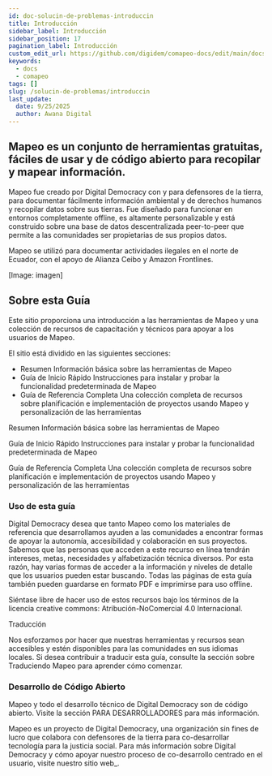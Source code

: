 ```yaml
---
id: doc-solucin-de-problemas-introduccin
title: Introducción
sidebar_label: Introducción
sidebar_position: 17
pagination_label: Introducción
custom_edit_url: https://github.com/digidem/comapeo-docs/edit/main/docs/solucin-de-problemas/introduccin.md
keywords:
  - docs
  - comapeo
tags: []
slug: /solucin-de-problemas/introduccin
last_update:
  date: 9/25/2025
  author: Awana Digital
---
```

## Mapeo es un conjunto de herramientas gratuitas, fáciles de usar y de código abierto para recopilar y mapear información.


Mapeo fue creado por Digital Democracy con y para defensores de la tierra, para documentar fácilmente información ambiental y de derechos humanos y recopilar datos sobre sus tierras. Fue diseñado para funcionar en entornos completamente offline, es altamente personalizable y está construido sobre una base de datos descentralizada peer-to-peer que permite a las comunidades ser propietarias de sus propios datos.


Mapeo se utilizó para documentar actividades ilegales en el norte de Ecuador, con el apoyo de Alianza Ceibo y Amazon Frontlines.


[Image: imagen]


## Sobre esta Guía


Este sitio proporciona una introducción a las herramientas de Mapeo y una colección de recursos de capacitación y técnicos para apoyar a los usuarios de Mapeo.


El sitio está dividido en las siguientes secciones:

- Resumen
Información básica sobre las herramientas de Mapeo
- Guía de Inicio Rápido
Instrucciones para instalar y probar la funcionalidad predeterminada de Mapeo
- Guía de Referencia Completa
Una colección completa de recursos sobre planificación e implementación de proyectos usando Mapeo y personalización de las herramientas

Resumen
Información básica sobre las herramientas de Mapeo


Guía de Inicio Rápido
Instrucciones para instalar y probar la funcionalidad predeterminada de Mapeo


Guía de Referencia Completa
Una colección completa de recursos sobre planificación e implementación de proyectos usando Mapeo y personalización de las herramientas


### Uso de esta guía


Digital Democracy desea que tanto Mapeo como los materiales de referencia que desarrollamos ayuden a las comunidades a encontrar formas de apoyar la autonomía, accesibilidad y colaboración en sus proyectos. Sabemos que las personas que acceden a este recurso en línea tendrán intereses, metas, necesidades y alfabetización técnica diversos. Por esta razón, hay varias formas de acceder a la información y niveles de detalle que los usuarios pueden estar buscando. Todas las páginas de esta guía también pueden guardarse en formato PDF e imprimirse para uso offline.


Siéntase libre de hacer uso de estos recursos bajo los términos de la licencia creative commons: Atribución-NoComercial 4.0 Internacional.


Traducción


Nos esforzamos por hacer que nuestras herramientas y recursos sean accesibles y estén disponibles para las comunidades en sus idiomas locales. Si desea contribuir a traducir esta guía, consulte la sección sobre Traduciendo Mapeo para aprender cómo comenzar.


### Desarrollo de Código Abierto


Mapeo y todo el desarrollo técnico de Digital Democracy son de código abierto. Visite la sección PARA DESARROLLADORES para más información.


Mapeo es un proyecto de Digital Democracy, una organización sin fines de lucro que colabora con defensores de la tierra para co-desarrollar tecnología para la justicia social. Para más información sobre Digital Democracy y cómo apoyar nuestro proceso de co-desarrollo centrado en el usuario, visite nuestro sitio web_.

